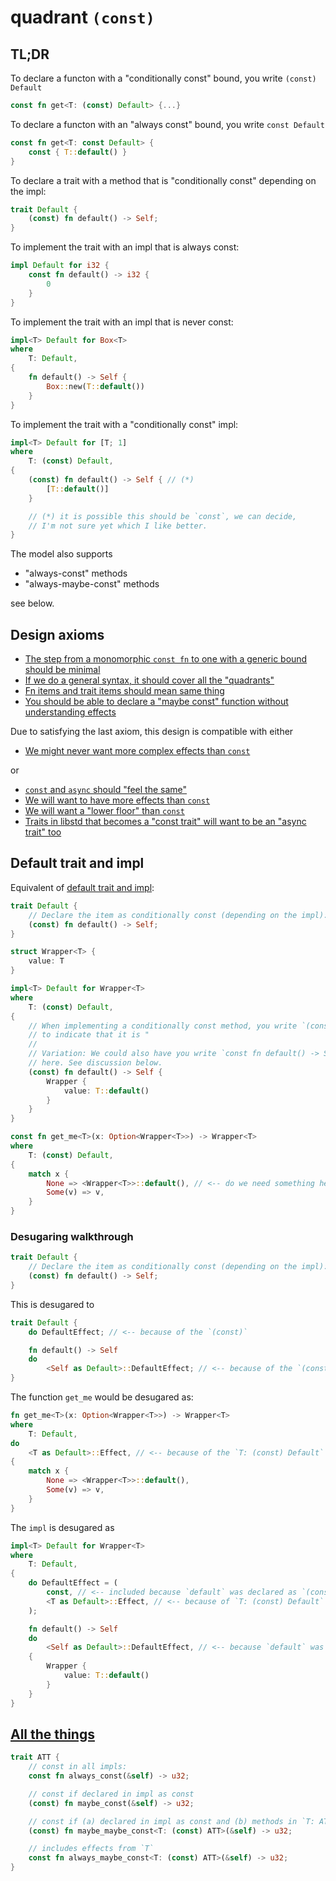 # quadrant `(const)` 

## TL;DR

To declare a functon with a "conditionally const" bound, you write `(const) Default`

```rust
const fn get<T: (const) Default> {...}
```

To declare a functon with an "always const" bound, you write `const Default`

```rust
const fn get<T: const Default> {
    const { T::default() }
}
```

To declare a trait with a method that is "conditionally const" depending on the impl:

```rust
trait Default {
    (const) fn default() -> Self;
}
```

To implement the trait with an impl that is always const:

```rust
impl Default for i32 {
    const fn default() -> i32 {
        0
    }
}
```

To implement the trait with an impl that is never const:

```rust
impl<T> Default for Box<T>
where
    T: Default,
{
    fn default() -> Self {
        Box::new(T::default())
    }
}
```

To implement the trait with a "conditionally const" impl:

```rust
impl<T> Default for [T; 1]
where
    T: (const) Default,
{
    (const) fn default() -> Self { // (*)
        [T::default()]
    }

    // (*) it is possible this should be `const`, we can decide,
    // I'm not sure yet which I like better.
}
```

The model also supports

* "always-const" methods
* "always-maybe-const" methods

see below.

## Design axioms

* [The step from a monomorphic `const fn` to one with a generic bound should be minimal](./axioms.md#the-step-from-a-monomorphic-const-fn-to-one-with-a-generic-bound-should-be-minimal)
* [If we do a general syntax, it should cover all the "quadrants"](./axioms.md#if-we-do-a-general-syntax-it-should-cover-all-the-quadrants)
* [Fn items and trait items should mean same thing](./axioms.md#fn-items-and-trait-items-should-mean-same-thing)
* [You should be able to declare a "maybe const" function without understanding effects](./axioms.md#you-should-be-able-to-declare-a-maybe-const-function-without-understanding-effects)

Due to satisfying the last axiom, this design is compatible with either

* [We might never want more complex effects than `const`](./axioms.md#we-might-never-want-more-complex-effects-than-const)

or

* [`const` and `async` should "feel the same"](./axioms.md#const-and-async-should-feel-the-same)
* [We will want to have more effects than `const`](./axioms.md#we-will-want-to-have-more-effects-than-const)
* [We will want a "lower floor" than `const`](./axioms.md#we-will-want-a-lower-floor-than-const)
* [Traits in libstd that becomes a "const trait" will want to be an "async trait" too](./axioms.md#traits-in-libstd-that-becomes-a-const-trait-will-want-to-be-an-async-trait-too)

## Default trait and impl

Equivalent of [default trait and impl](./formality-example.md#default-trait-and-impl):

```rust
trait Default {
    // Declare the item as conditionally const (depending on the impl):
    (const) fn default() -> Self;
}

struct Wrapper<T> {
    value: T
}

impl<T> Default for Wrapper<T>
where
    T: (const) Default,
{
    // When implementing a conditionally const method, you write `(const)`
    // to indicate that it is "
    //
    // Variation: We could also have you write `const fn default() -> Self`
    // here. See discussion below.
    (const) fn default() -> Self {
        Wrapper {
            value: T::default()
        }
    }
}

const fn get_me<T>(x: Option<Wrapper<T>>) -> Wrapper<T>
where
    T: (const) Default,
{
    match x {
        None => <Wrapper<T>>::default(), // <-- do we need something here?
        Some(v) => v,
    }
}
```

### Desugaring walkthrough

```rust
trait Default {
    // Declare the item as conditionally const (depending on the impl):
    (const) fn default() -> Self;
}
```

This is desugared to

```rust
trait Default {
    do DefaultEffect; // <-- because of the `(const)`

    fn default() -> Self
    do
        <Self as Default>::DefaultEffect; // <-- because of the `(const)`
}
```

The function `get_me` would be desugared as:

```rust
fn get_me<T>(x: Option<Wrapper<T>>) -> Wrapper<T>
where
    T: Default,
do
    <T as Default>::Effect, // <-- because of the `T: (const) Default`
{
    match x {
        None => <Wrapper<T>>::default(),
        Some(v) => v,
    }
}
```

The `impl` is desugared as

```rust
impl<T> Default for Wrapper<T>
where
    T: Default,
{
    do DefaultEffect = (
        const, // <-- included because `default` was declared as `(const)`
        <T as Default>::Effect, // <-- because of `T: (const) Default` from the impl header
    );

    fn default() -> Self
    do
        <Self as Default>::DefaultEffect, // <-- because `default` was declared as `(const)`
    {
        Wrapper {
            value: T::default()
        }
    }
}
```

## [All the things](./formality-example.md#all-the-things)

```rust
trait ATT {
    // const in all impls:
    const fn always_const(&self) -> u32;

    // const if declared in impl as const
    (const) fn maybe_const(&self) -> u32;

    // const if (a) declared in impl as const and (b) methods in `T: ATT` impl are const
    (const) fn maybe_maybe_const<T: (const) ATT>(&self) -> u32;

    // includes effects from `T`
    const fn always_maybe_const<T: (const) ATT>(&self) -> u32;
}
```